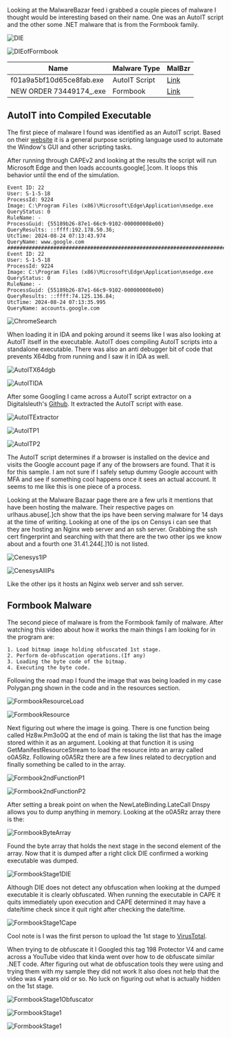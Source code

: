 Looking at the MalwareBazar feed i grabbed a couple pieces of malware I thought would be interesting based on their name. One was an AutoIT script and the other some .NET malware that is from the Formbook family.

![DIE](/assets/images/05/AutoIT/AutoITDIE.png)


![DIEofFormbook](/assets/images/05/Formbook/DIEOGFormbook.png)

|Name|Malware Type|MalBzr|
|----|------|------------|
|f01a9a5bf10d65ce8fab.exe|AutoIT Script|[Link](https://bazaar.abuse.ch/sample/f01a9a5bf10d65ce8fab82786c9d972c441037392fdef2b0cb12609033454316/)|
|NEW ORDER 73449174_.exe|Formbook|[Link](https://bazaar.abuse.ch/sample/252608d720abcc726d09543d3f3d2f81d887f9ba844dde8b4fb6611674c253e0/)|

## AutoIT into Compiled Executable

The first piece of malware I found was identified as an AutoIT script. Based on their [website](https://www.autoitscript.com/site/autoit/) it is a general purpose scripting language used to automate the Window's GUI and other scripting tasks. 

After running through CAPEv2 and looking at the results the script will run Microsoft Edge and then loads accounts.google[.]com. It loops this behavior until the end of the simulation.  

```
Event ID: 22
User: S-1-5-18
ProcessId: 9224
Image: C:\Program Files (x86)\Microsoft\Edge\Application\msedge.exe
QueryStatus: 0
RuleName: -
ProcessGuid: {55189b26-87e1-66c9-9102-000000008e00}
QueryResults: ::ffff:192.178.50.36;
UtcTime: 2024-08-24 07:13:43.974
QueryName: www.google.com
#####################################################################################
Event ID: 22
User: S-1-5-18
ProcessId: 9224
Image: C:\Program Files (x86)\Microsoft\Edge\Application\msedge.exe
QueryStatus: 0
RuleName: -
ProcessGuid: {55189b26-87e1-66c9-9102-000000008e00}
QueryResults: ::ffff:74.125.136.84;
UtcTime: 2024-08-24 07:13:35.995
QueryName: accounts.google.com
```

![ChromeSearch](/assets/images/05/AutoIT/SearchesForChrome.jpg)

When loading it in IDA and poking around it seems like I was also looking at AutoIT itself in the executable. AutoIT does compiling AutoIT scripts into a standalone executable. There was also an anti debugger bit of code that prevents X64dbg from running and I saw it in IDA as well.

![AutoITX64dgb](/assets/images/05/AutoIT/x64error.png)
 
![AutoITIDA](/assets/images/05/AutoIT/AntiDebug.png)

After some Googling I came across a AutoIT script extractor on a Digitalsleuth's [Github](https://github.com/digitalsleuth/autoit-extractor). It extracted the AutoIT script with ease.

![AutoITExtractor](/assets/images/05/AutoIT/AutoItExtractor.png)

![AutoITP1](/assets/images/05/AutoIT/ScriptP1.png)
		
![AutoITP2](/assets/images/05/AutoIT/ScriptP2.png)

The AutoIT script determines if a browser is installed on the device and visits the Google account page if any of the browsers are found. That it is for this sample. I am not sure if I safely setup dummy Google account with MFA and see if something cool happens once it sees an actual account. It seems to me like this is one piece of a process.

Looking at the Malware Bazaar page there are a few urls it mentions that have been hosting the malware. Their respective pages on urlhaus.abuse[.]ch show that the ips have been serving malware for 14 days at the time of writing. Looking at one of the ips on Censys i can see that they are hosting an Nginx web server and an ssh server. Grabbing the ssh cert fingerprint and searching with that there are the two other ips we know about and a fourth one 31.41.244[.]10 is not listed.

![Cenesys1IP](/assets/images/05/AutoIT/CensysOneIP.png)

![CenesysAllIPs](/assets/images/05/AutoIT/CensysAllIPs.png)

Like the other ips it hosts an Nginx web server and ssh server.


## Formbook Malware


The second piece of malware is from the Formbook family of malware. After watching this video about how it works the main things I am looking for in the program are:

	1. Load bitmap image holding obfuscated 1st stage.
	2. Perform de-obfuscation operations.(If any)
	3. Loading the byte code of the bitmap.
	4. Executing the byte code.
	

Following the road map I found the image that was being loaded in my case Polygan.png shown in the code and in the resources section. 

![FormbookResourceLoad](/assets/images/05/Formbook/NewOrderMain.png) 

![FormbookResource](/assets/images/05/Formbook/PhotoLocation.png) 

Next figuring out where the image is going. There is one function being called Hz8w.Pm3o0Q at the end of main is taking the list that has the image stored within it as an argument. Looking at that function it is using GetManifestResourceStream to load the resource into an array called o0A5Rz. Following o0A5Rz there are a few lines related to decryption and finally something be called to in the array.

![Formbook2ndFunctionP1](/assets/images/05/Formbook/Pm3o0QP1.png) 

![Formbook2ndFunctionP2](/assets/images/05/Formbook/Pm3o0QP2.png) 

After setting a break point on when the NewLateBinding.LateCall Dnspy allows you to dump anything in memory. Looking at the o0A5Rz array there is the:

![FormbookByteArray](/assets/images/05/Formbook/ArrayWithBitmap.png) 

Found the byte array that holds the next stage in the second element of the array. Now that it is dumped after a right click DIE confirmed a working executable was dumped.

![FormbookStage1DIE](/assets/images/05/Formbook/DIE_Stage1.png) 

Although DIE does not detect any obfuscation when looking at the dumped executable it is clearly obfuscated. When running the executable in CAPE it quits immediately upon execution and CAPE determined it may have a date/time check since it quit right after checking the date/time.

![FormbookStage1Cape](/assets/images/05/Formbook/CapeSignature.png) 

Cool note is I was the first person to upload the 1st stage to [VirusTotal](https://www.virustotal.com/gui/file/f7fad1ed820f01c3d980368b95f5740d6652234cba81e67d50ac117fa9e2edbb/details).

When trying to de obfuscate it I Googled this tag 198 Protector V4 and came across a YouTube video that kinda went over how to de obfuscate similar .NET code. After figuring out what de obfuscation tools they were using and trying them with my sample they did not work It also does not help that the video was 4 years old or so. No luck on figuring out what is actually hidden on the 1st stage.

![FormbookStage1Obfuscator](/assets/images/05/Formbook/Stage1Obfuscator.png) 

![FormbookStage1](/assets/images/05/Formbook/Stage1Classes.png)

![FormbookStage1](/assets/images/05/Formbook/Stage1Math.png)
